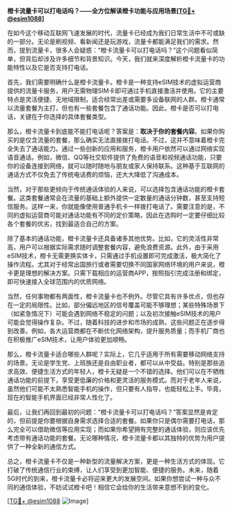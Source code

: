 **橙卡流量卡可以打电话吗？——全方位解读橙卡功能与应用场景[[TG💪+ @esim1088](https://t.me/s/esim1088)]**

在如今这个移动互联网飞速发展的时代，流量卡已经成为我们日常生活中不可或缺的一部分。无论是刷视频、看新闻还是玩游戏，流量卡都能满足我们的需求。然而，提到流量卡，很多人会疑惑：“橙卡流量卡可以打电话吗？”这个问题看似简单，但背后却涉及许多细节和背景知识。今天，我们就来深度解析橙卡流量卡的功能特性以及它是否支持打电话。

首先，我们需要明确什么是橙卡流量卡。橙卡是一种支持eSIM技术的虚拟运营商提供的流量卡服务，用户无需物理SIM卡即可通过手机直接激活并使用。它的主要特点是灵活便捷、无地域限制，适合经常出差或需要多设备联网的人群。橙卡通常以流量套餐为主打，但也有一些套餐包含了通话功能。因此，橙卡是否可以打电话，关键在于你选择的具体套餐类型。

那么，橙卡流量卡到底能不能打电话呢？答案是：**取决于你的套餐内容**。如果你购买的是仅含流量的套餐，那么确实无法直接拨打电话。不过，这并不意味着橙卡完全失去了通话能力。通过一些创新的应用和服务，橙卡用户依然可以通过网络实现语音通话。例如，微信、QQ等社交软件提供了免费的语音和视频通话功能，只要你的设备连接到网络，就可以随时随地与朋友或家人保持联系。这种基于互联网的通话方式不仅免去了传统电话费的烦恼，还大大降低了沟通成本。

当然，对于那些更倾向于传统通话体验的人来说，可以选择包含通话功能的橙卡套餐。这类套餐通常会在流量的基础上额外提供一定数量的通话分钟数，甚至支持短信服务。这样一来，你就能像使用普通手机卡一样拨打电话了。需要注意的是，不同的虚拟运营商可能对通话功能有不同的定价策略，因此在选购时一定要仔细比较各个套餐的优劣，找到最适合自己的方案。

除了基本的通话功能，橙卡流量卡还具备诸多其他优势。比如，它的灵活性非常高，用户可以根据实际需求随时调整套餐内容，避免浪费资源。此外，由于采用eSIM技术，橙卡无需更换实体卡，只需通过手机设置即可完成激活，极大简化了操作流程。尤其对于经常出国旅行或者需要切换不同国家网络环境的用户来说，橙卡更是理想的解决方案。只需下载相应的运营商APP，按照指引完成注册和绑定，即可快速接入全球范围内的优质网络。

当然，任何事物都有两面性，橙卡流量卡也不例外。尽管它具有许多优点，但也存在一定的局限性。比如，部分偏远地区的信号覆盖可能不够理想；某些特殊场景下（如紧急情况下）可能会遇到网络不稳定的问题；以及初次接触eSIM技术的用户可能会觉得操作复杂。不过，随着科技的进步和市场的成熟，这些问题正在逐步得到改善。例如，各大运营商都在不断优化网络架构，提升服务质量；而手机厂商也在积极推广eSIM技术，让用户体验更加顺畅。

那么，橙卡流量卡适合哪些人群呢？实际上，它几乎适用于所有需要移动网络支持的场景。无论是学生党、上班族还是自由职业者，都可以从中受益。特别是那些追求高效、便捷生活方式的年轻人，橙卡无疑是一个不错的选择。他们可以在不牺牲通话功能的前提下，享受更低廉的价格和更灵活的服务模式。而对于老年人来说，虽然他们可能不太熟悉智能手机的操作，但只要有人指导，也能轻松上手。毕竟，现在的智能手机界面已经非常人性化了。

最后，让我们再回到最初的问题：“橙卡流量卡可以打电话吗？”答案显然是肯定的，但前提是你要根据自身需求选择合适的套餐。如果你只是偶尔需要打电话，那么完全可以借助微信等应用实现；而如果你希望拥有完整的通话体验，则应该优先考虑带有通话功能的套餐。无论哪种情况，橙卡流量卡都以其独特的优势为用户提供了一种全新的通信方式。

总之，橙卡流量卡不仅是一种新型的流量解决方案，更是一种生活方式的体现。它打破了传统通信行业的束缚，让人们享受到更加智能、便捷的服务。未来，随着5G时代的到来，橙卡流量卡必将迎来更大的发展空间。如果你想尝试一种与众不同的通信体验，不妨试试橙卡吧！相信它会给你的生活带来意想不到的变化。

[[TG💪+ @esim1088](https://t.me/s/esim1088) ![Image](https://i.postimg.cc/4NQfJmqS/Snipaste-2025-05-13-00-14-12.png)]